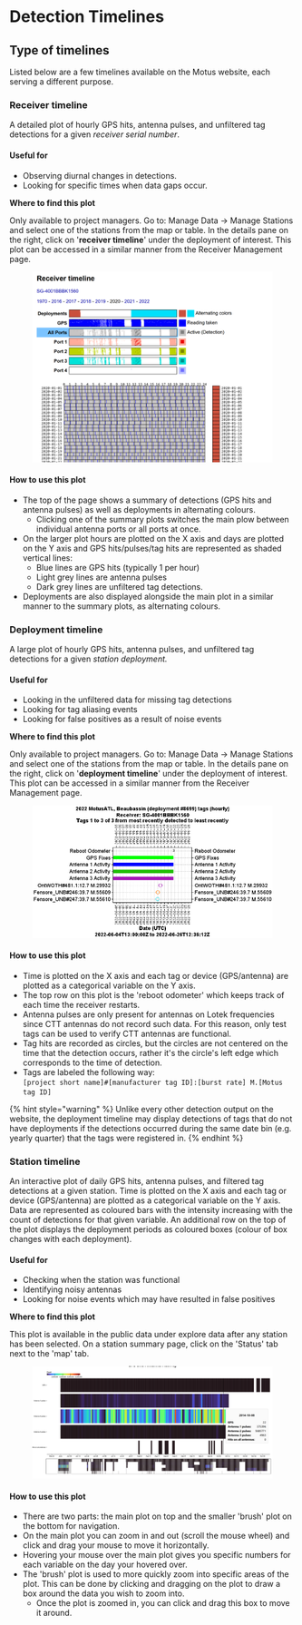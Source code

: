 # Detection Timelines

## Type of timelines

Listed below are a few timelines available on the Motus website, each serving a different purpose.&#x20;

### **Receiver timeline**

A detailed plot of hourly GPS hits, antenna pulses, and unfiltered tag detections for a given _receiver serial number_.&#x20;

#### Useful for

* Observing diurnal changes in detections.
* Looking for specific times when data gaps occur.

**Where to find this plot**

Only available to project managers. Go to: Manage Data -> Manage Stations and select one of the stations from the map or table. In the details pane on the right, click on '**receiver timeline**' under the deployment of interest. This plot can be accessed in a similar manner from the Receiver Management page.

<figure><img src="../.gitbook/assets/image (1).png" alt=""><figcaption></figcaption></figure>

#### How to use this plot

* The top of the page shows a summary of detections (GPS hits and antenna pulses) as well as deployments in alternating colours.&#x20;
  * Clicking one of the summary plots switches the main plow between individual antenna ports or all ports at once.
* On the larger plot hours are plotted on the X axis and days are plotted on the Y axis and GPS hits/pulses/tag hits are represented as shaded vertical lines:
  * Blue lines are GPS hits (typically 1 per hour)
  * Light grey lines are antenna pulses
  * Dark grey lines are unfiltered tag detections.
* Deployments are also displayed alongside the main plot in a similar manner to the summary plots, as alternating colours.

### **Deployment timeline**

A large plot of hourly GPS hits, antenna pulses, and unfiltered tag detections for a given _station deployment._&#x20;

#### Useful for

* Looking in the unfiltered data for missing tag detections&#x20;
* Looking for tag aliasing events
* Looking for false positives as a result of noise events

**Where to find this plot**

Only available to project managers. Go to: Manage Data -> Manage Stations and select one of the stations from the map or table. In the details pane on the right, click on '**deployment timeline**' under the deployment of interest. This plot can be accessed in a similar manner from the Receiver Management page.

<figure><img src="../.gitbook/assets/image (29).png" alt=""><figcaption></figcaption></figure>

#### How to use this plot

* Time is plotted on the X axis and each tag or device (GPS/antenna) are plotted as a categorical variable on the Y axis.&#x20;
* The top row on this plot is the 'reboot odometer' which keeps track of each time the receiver restarts.&#x20;
* Antenna pulses are only present for antennas on Lotek frequencies since CTT antennas do not record such data. For this reason, only test tags can be used to verify CTT antennas are functional.
* Tag hits are recorded as circles, but the circles are not centered on the time that the detection occurs, rather it's the circle's left edge which corresponds to the time of detection.
* Tags are labeled the following way: \
  `[project short name]#[manufacturer tag ID]:[burst rate] M.[Motus tag ID]`

{% hint style="warning" %}
Unlike every other detection output on the website, the deployment timeline may display detections of tags that do not have deployments if the detections occurred during the same date bin (e.g. yearly quarter) that the tags were registered in.
{% endhint %}

### **Station timeline**

An interactive plot of daily GPS hits, antenna pulses, and filtered tag detections at a given station. Time is plotted on the X axis and each tag or device (GPS/antenna) are plotted as a categorical variable on the Y axis. Data are represented as coloured bars with the intensity increasing with the count of detections for that given variable. An additional row on the top of the plot displays the deployment periods as coloured boxes (colour of box changes with each deployment).

#### Useful for

* Checking when the station was functional
* Identifying noisy antennas
* Looking for noise events which may have resulted in false positives

**Where to find this plot**

This plot is available in the public data under explore data after any station has been selected. On a station summary page, click on the 'Status' tab next to the 'map' tab.

<figure><img src="../.gitbook/assets/image (6).png" alt=""><figcaption></figcaption></figure>

#### How to use this plot

* There are two parts: the main plot on top and the smaller 'brush' plot on the bottom for navigation.&#x20;
* On the main plot you can zoom in and out (scroll the mouse wheel) and click and drag your mouse to move it horizontally.&#x20;
* Hovering your mouse over the main plot gives you specific numbers for each variable on the day your hovered over.&#x20;
* The 'brush' plot is used to more quickly zoom into specific areas of the plot. This can be done by clicking and dragging on the plot to draw a box around the data you wish to zoom into.&#x20;
  * Once the plot is zoomed in, you can click and drag this box to move it around.
